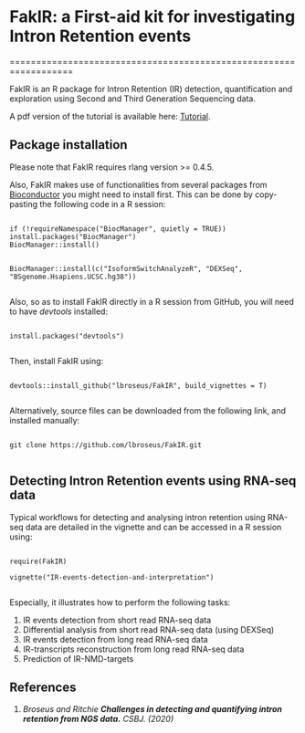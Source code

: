 # FakIR: a First-aid kit for investigating Intron Retention events
==================================================================

FakIR is an R package for Intron Retention (IR) detection, quantification and exploration using Second and Third Generation Sequencing data.

A pdf version of the tutorial is available here: [Tutorial](https://github.com/lbroseus/FakIR/blob/master/IR-events-detection-and-interpretation.pdf).


## Package installation 

Please note that FakIR requires rlang version >= 0.4.5.

Also, FakIR makes use of functionalities from several packages from [Bioconductor](https://bioconductor.org) you might need to install first.
This can be done by copy-pasting the following code in a R session:

```

if (!requireNamespace("BiocManager", quietly = TRUE))
install.packages("BiocManager")
BiocManager::install()


BiocManager::install(c("IsoformSwitchAnalyzeR", "DEXSeq", "BSgenome.Hsapiens.UCSC.hg38"))
  
```

Also, so as to install FakIR directly in a R session from GitHub, you will need to have *devtools* installed:

```

install.packages("devtools")
   
```

Then, install FakIR using:

```

devtools::install_github("lbroseus/FakIR", build_vignettes = T)
   
```

Alternatively, source files can be downloaded from the following link, and installed manually:

```

git clone https://github.com/lbroseus/FakIR.git
   
```

## Detecting Intron Retention events using RNA-seq data 

Typical workflows for detecting and analysing intron retention using RNA-seq data are detailed in the vignette and can be accessed in a R session using:

```

require(FakIR)

vignette("IR-events-detection-and-interpretation")
  
```

Especially, it illustrates how to perform the following tasks:

1. IR events detection from short read RNA-seq data
2. Differential analysis from short read RNA-seq data (using DEXSeq)
3. IR events detection from long read RNA-seq data
4. IR-transcripts reconstruction from long read RNA-seq data
5. Prediction of IR-NMD-targets  


## References

1. _Broseus and Ritchie **Challenges in detecting and quantifying intron retention from NGS data.** CSBJ. (2020)_

